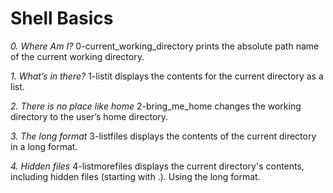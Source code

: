 # Shell Basics

*0. Where Am I?*
0-current_working_directory prints the absolute path name of the current working directory.

*1. What’s in there?*
1-listit displays the contents for the current directory as a list.

*2. There is no place like home*
2-bring_me_home changes the working directory to the user’s home directory.

*3. The long format*
3-listfiles displays the contents of the current directory in a long format.

*4. Hidden files*
4-listmorefiles displays the current directory's contents, including hidden files (starting with .). Using the long format.
